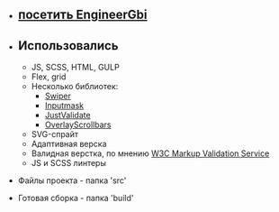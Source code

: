 * ## [посетить EngineerGbi](https://www.google.com "Сайт EngineerGbi")

* ## Использовались
    - JS, SCSS, HTML, GULP
    - Flex, grid
    - Несколько библиотек:  
        - [Swiper](https://swiperjs.com/)
        - [Inputmask](https://robinherbots.github.io/Inputmask/)
        - [JustValidate](https://just-validate.dev/)
        - [OverlayScrollbars](https://kingsora.github.io/OverlayScrollbars/)
    - SVG-спрайт
    - Адаптивная верска
    - Валидная верстка, по мнению [W3C Markup Validation Service](https://validator.w3.org/)
    - JS и SCSS линтеры
* Файлы проекта - папка 'src'
* Готовая сборка - папка 'build'

